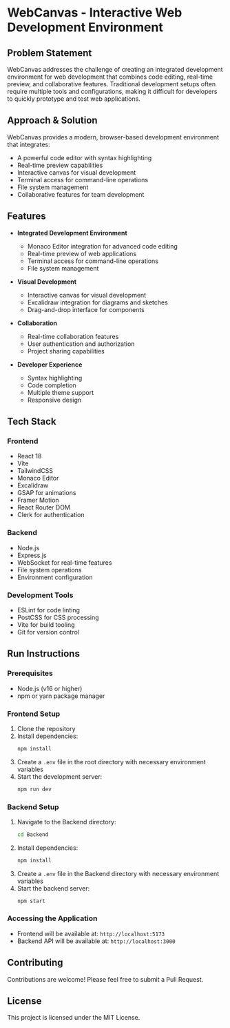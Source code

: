 # WebCanvas - Interactive Web Development Environment

## Problem Statement
WebCanvas addresses the challenge of creating an integrated development environment for web development that combines code editing, real-time preview, and collaborative features. Traditional development setups often require multiple tools and configurations, making it difficult for developers to quickly prototype and test web applications.

## Approach & Solution
WebCanvas provides a modern, browser-based development environment that integrates:
- A powerful code editor with syntax highlighting
- Real-time preview capabilities
- Interactive canvas for visual development
- Terminal access for command-line operations
- File system management
- Collaborative features for team development

## Features
- **Integrated Development Environment**
  - Monaco Editor integration for advanced code editing
  - Real-time preview of web applications
  - Terminal access for command-line operations
  - File system management
  
- **Visual Development**
  - Interactive canvas for visual development
  - Excalidraw integration for diagrams and sketches
  - Drag-and-drop interface for components
  
- **Collaboration**
  - Real-time collaboration features
  - User authentication and authorization
  - Project sharing capabilities
  
- **Developer Experience**
  - Syntax highlighting
  - Code completion
  - Multiple theme support
  - Responsive design

## Tech Stack
### Frontend
- React 18
- Vite
- TailwindCSS
- Monaco Editor
- Excalidraw
- GSAP for animations
- Framer Motion
- React Router DOM
- Clerk for authentication

### Backend
- Node.js
- Express.js
- WebSocket for real-time features
- File system operations
- Environment configuration

### Development Tools
- ESLint for code linting
- PostCSS for CSS processing
- Vite for build tooling
- Git for version control

## Run Instructions

### Prerequisites
- Node.js (v16 or higher)
- npm or yarn package manager

### Frontend Setup
1. Clone the repository
2. Install dependencies:
   ```bash
   npm install
   ```
3. Create a `.env` file in the root directory with necessary environment variables
4. Start the development server:
   ```bash
   npm run dev
   ```

### Backend Setup
1. Navigate to the Backend directory:
   ```bash
   cd Backend
   ```
2. Install dependencies:
   ```bash
   npm install
   ```
3. Create a `.env` file in the Backend directory with necessary environment variables
4. Start the backend server:
   ```bash
   npm start
   ```

### Accessing the Application
- Frontend will be available at: `http://localhost:5173`
- Backend API will be available at: `http://localhost:3000`

## Contributing
Contributions are welcome! Please feel free to submit a Pull Request.

## License
This project is licensed under the MIT License.
